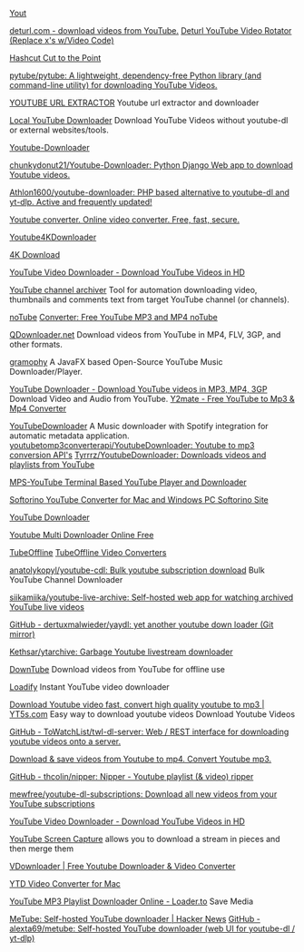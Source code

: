
[Yout](https://yout.com/)

[deturl.com - download videos from YouTube.](https://deturl.com/)
[Deturl YouTube Video Rotator (Replace x's w/Video Code)](http://deturl.com/rotate.asp?v=xxxxxxxxxx)

[Hashcut Cut to the Point](https://www.hashcut.com/)

[pytube/pytube: A lightweight, dependency-free Python library (and command-line utility) for downloading YouTube Videos.](https://github.com/pytube/pytube)

[YOUTUBE URL EXTRACTOR](https://github.com/HaarigerHarald/android-youtubeExtractor)
Youtube url extractor and downloader

[Local YouTube Downloader](https://greasyfork.org/en/scripts/369400-local-youtube-downloader)
Download YouTube Videos without youtube-dl or external websites/tools.

[Youtube-Downloader](https://github.com/Illegal-Services/Youtube-Downloader)

[chunkydonut21/Youtube-Downloader: Python Django Web app to download Youtube videos.](https://github.com/chunkydonut21/Youtube-Downloader)

[Athlon1600/youtube-downloader: PHP based alternative to youtube-dl and yt-dlp. Active and frequently updated!](https://github.com/Athlon1600/youtube-downloader)

[Youtube converter. Online video converter. Free, fast, secure.](https://yconverter.cc/en44/)

[Youtube4KDownloader](https://youtube4kdownloader.com/)

[4K Download](https://4kdownload.com/)

[YouTube Video Downloader - Download YouTube Videos in HD](https://10downloader.com/en/118)

[YouTube channel archiver](https://github.com/dmn001/youtube_channel_archiver)
Tool for automation downloading video, thumbnails and comments text from target YouTube channel (or channels).

[noTube](https://notube.io/)
[Converter: Free YouTube MP3 and MP4  noTube](https://notube.io/fr/youtube-app-v20)

[QDownloader.net](http://qdownloader.net/youtube-video-downloader)
Download videos from YouTube in MP4, FLV, 3GP, and other formats.

[gramophy](https://github.com/dubbadhar/gramophy)
A JavaFX based Open-Source YouTube Music Downloader/Player.

[YouTube Downloader - Download YouTube videos in MP3, MP4, 3GP](https://www.y2mate.com/en948)
Download Video and Audio from YouTube.
[Y2mate - Free YouTube to Mp3 & Mp4 Converter](https://y2mate.guru/y2mate2)

[YouTubeDownloader](https://github.com/ShimmyMySherbet/YouTubeDownloader)
A Music downloader with Spotify integration for automatic metadata application.
[youtubetomp3converterapi/YoutubeDownloader: Youtube to mp3 conversion API's](https://github.com/youtubetomp3converterapi/YoutubeDownloader)
[Tyrrrz/YoutubeDownloader: Downloads videos and playlists from YouTube](https://github.com/Tyrrrz/YoutubeDownloader)

[MPS-YouTube Terminal Based YouTube Player and Downloader](https://github.com/mps-youtube/mps-youtube)

[Softorino YouTube Converter for Mac and Windows PC Softorino Site](https://softorino.com/youtube-converter-2)

[YouTube Downloader](https://youtubeconvert.cc/)

[Youtube Multi Downloader Online Free](https://youtubemultidownloader.net/)

[TubeOffline](https://www.tubeoffline.com/)
[TubeOffline Video Converters](https://www.tubeoffline.com/download-YouTube-MP3-videos.php)

[anatolykopyl/youtube-cdl: Bulk youtube subscription download](https://github.com/anatolykopyl/youtube-cdl)
Bulk YouTube Channel Downloader

[siikamiika/youtube-live-archive: Self-hosted web app for watching archived YouTube live videos](https://github.com/siikamiika/youtube-live-archive)

[GitHub - dertuxmalwieder/yaydl: yet another youtube down loader (Git mirror)](https://github.com/dertuxmalwieder/yaydl)

[Kethsar/ytarchive: Garbage Youtube livestream downloader](https://github.com/Kethsar/ytarchive)

[DownTube](https://github.com/MrAdamBoyd/DownTube)
Download videos from YouTube for offline use

[Loadify](https://github.com/VishwaiOSDev/Loadify-iOS)
Instant YouTube video downloader

[Download Youtube video fast, convert high quality youtube to mp3 | YT5s.com](https://yt5s.com/)
Easy way to download youtube videos
Download Youtube Videos

[GitHub - ToWatchList/twl-dl-server: Web / REST interface for downloading youtube videos onto a server.](https://github.com/ToWatchList/twl-dl-server)

[Download & save videos from Youtube to mp4. Convert Youtube mp3.](https://savemedia.website/v27/)

[GitHub - thcolin/nipper: Nipper - Youtube playlist (& video) ripper](https://github.com/thcolin/nipper)

[mewfree/youtube-dl-subscriptions: Download all new videos from your YouTube subscriptions](https://github.com/mewfree/youtube-dl-subscriptions)

[YouTube Video Downloader - Download YouTube Videos in HD](https://10downloader.com/en/118)

[YouTube Screen Capture](https://github.com/mrwnwttk/youtube_stream_capture)
allows you to download a stream in pieces and then merge them

[VDownloader | Free Youtube Downloader & Video Converter](https://vdownloader.com/)

[YTD Video Converter for Mac](https://www.ytddownloader.com/macosx)

[YouTube MP3 Playlist Downloader Online - Loader.to](https://en.loader.to/4/)
Save Media

[MeTube: Self-hosted YouTube downloader | Hacker News](https://news.ycombinator.com/item?id=41098974)
[GitHub - alexta69/metube: Self-hosted YouTube downloader (web UI for youtube-dl / yt-dlp)](https://github.com/alexta69/metube)
